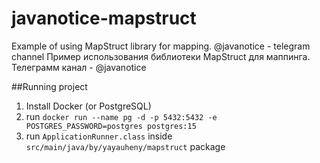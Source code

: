 # javanotice-mapstruct
Example of using MapStruct library for mapping. @javanotice - telegram channel
Пример использования библиотеки MapStruct для маппинга. Телеграмм канал - @javanotice

##Running project
  1. Install Docker (or PostgreSQL)
  2. run `docker run --name pg -d -p 5432:5432 -e POSTGRES_PASSWORD=postgres postgres:15`
  3. run `ApplicationRunner.class` inside `src/main/java/by/yayauheny/mapstruct` package
